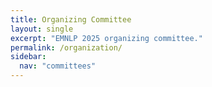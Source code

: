```yaml
---
title: Organizing Committee
layout: single
excerpt: "EMNLP 2025 organizing committee."
permalink: /organization/
sidebar:
  nav: "committees"
---
```

